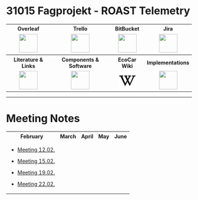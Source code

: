 # 31015 Fagprojekt - ROAST Telemetry

<table style="text-align: center; width:100%" >
  <tr>
    <th style="text-align: center; width:(100/4)%">Overleaf</th>
    <th style="text-align: center; width:(100/4)%">Trello</th>
    <th style="text-align: center; width:(100/4)%">BitBucket</th>
    <th style="text-align: center; width:(100/4)%">Jira</th>
  </tr>
  <tr>
    <td style="text-align: center"> <a href="https://www.overleaf.com/project/602635b948e4260c4d50d582"> <img border="0" src="https://cdn.overleaf.com/img/ol-brand/overleaf_og_logo.png" width="50" height="50"> </a> </td>
    <td style="text-align: center"> <a href="https://trello.com/31015fagprojektelektroteknologigroup7/home"> <img border="0" src="https://encrypted-tbn0.gstatic.com/images?q=tbn:ANd9GcQJHNFZpUwJriI-BJL8yI4ND9OfW6uAEWvz0A&usqp=CAU" width="50" height="50"> </a> </td>
    <td style="text-align: center"> <a href="https://bitbucket.org/dtucar/ecocar-solar/src"> <img border="0" src="https://encrypted-tbn0.gstatic.com/images?q=tbn:ANd9GcTDNgciuROD6Bc5aQ3lTapXG5fSUVKS6mcZlQ&usqp=CAU" width="50" height="50"> </a> </td>
    <td style="text-align: center"> <a href="https://jira.dtucar.com/secure/Dashboard.jspa"> <img border="0" src="https://encrypted-tbn0.gstatic.com/images?q=tbn:ANd9GcSzVSXn5Ra-QlTUKpbRqWyiRDBx1aJV0lKfwg&usqp=CAU" width="50" height="50"> </a> </td>
  </tr>
  <tr>
    <th style="text-align: center">Literature & Links</th>
    <th style="text-align: center">Components & Software</th>
    <th style="text-align: center">EcoCar Wiki</th>
    <th style="text-align: center">Implementations</th>
  </tr>
  <tr>
    <td style="text-align: center"> <a href="documentation/literature.md"> <img border="0" src="https://static.thenounproject.com/png/251053-200.png" width="50" height="50"> </a> </td>
    <td style="text-align: center"> <a href="documentation/components.md"> <img border="0" src="https://encrypted-tbn0.gstatic.com/images?q=tbn:ANd9GcSJIyUJLYjAW1EF-5cv5lt_mT8VVFh0rgjwmA&usqp=CAU" width="50" height="50"> </a> </td>
    <td style="text-align: center"> <a href="https://dtucar.com/wiki/index.php?title=Main_Page"> <img border="0" src="documentation/resources/wikipedia_PNG35.png" width="50" height="50"> </a> </td>
    <td style="text-align: center"> <a href="documentation/implementations.md"> <img border="0" src="https://static.thenounproject.com/png/712681-200.png" width="50" height="50"> </a> </td>
  </tr>
</table> 

---

# Meeting Notes

<table>
<tr><th style='text-align:center'>
February 
</th><th style='text-align:center'> 
March
</th><th style='text-align:center'>
April
</th><th style='text-align:center'>
May
</th><th style='text-align:center'>
June
</th></tr style='text-align:center'>
<tr><td>

- [Meeting 12.02.](documentation/meetingnotes/meeting12_02.md)

- [Meeting 15.02.](documentation/meetingnotes/meeting15_02.md)

- [Meeting 19.02.](documentation/meetingnotes/meeting19_02.md)

- [Meeting 22.02.](documentation/meetingnotes/meeting22_02.md)

</td><td>

</td><td>

</td><td>

</td><td>

</td></tr> </table>
